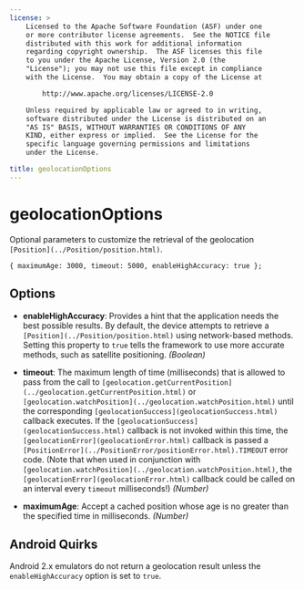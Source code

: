 ```yaml
---
license: >
    Licensed to the Apache Software Foundation (ASF) under one
    or more contributor license agreements.  See the NOTICE file
    distributed with this work for additional information
    regarding copyright ownership.  The ASF licenses this file
    to you under the Apache License, Version 2.0 (the
    "License"); you may not use this file except in compliance
    with the License.  You may obtain a copy of the License at

        http://www.apache.org/licenses/LICENSE-2.0

    Unless required by applicable law or agreed to in writing,
    software distributed under the License is distributed on an
    "AS IS" BASIS, WITHOUT WARRANTIES OR CONDITIONS OF ANY
    KIND, either express or implied.  See the License for the
    specific language governing permissions and limitations
    under the License.

title: geolocationOptions
---
```


# geolocationOptions

Optional parameters to customize the retrieval of the geolocation
`[Position](../Position/position.html)`.

    { maximumAge: 3000, timeout: 5000, enableHighAccuracy: true };

## Options

- __enableHighAccuracy__: Provides a hint that the application needs the best possible results. By default, the device attempts to retrieve a `[Position](../Position/position.html)` using network-based methods. Setting this property to `true` tells the framework to use more accurate methods, such as satellite positioning. _(Boolean)_

- __timeout__: The maximum length of time (milliseconds) that is allowed to pass from the call to `[geolocation.getCurrentPosition](../geolocation.getCurrentPosition.html)` or `[geolocation.watchPosition](../geolocation.watchPosition.html)` until the corresponding `[geolocationSuccess](geolocationSuccess.html)` callback executes. If the `[geolocationSuccess](geolocationSuccess.html)` callback is not invoked within this time, the `[geolocationError](geolocationError.html)` callback is passed a `[PositionError](../PositionError/positionError.html).TIMEOUT` error code. (Note that when used in conjunction with `[geolocation.watchPosition](../geolocation.watchPosition.html)`, the `[geolocationError](geolocationError.html)` callback could be called on an interval every `timeout` milliseconds!) _(Number)_

- __maximumAge__: Accept a cached position whose age is no greater than the specified time in milliseconds. _(Number)_

## Android Quirks

Android 2.x emulators do not return a geolocation result unless the `enableHighAccuracy` option is set to `true`.

